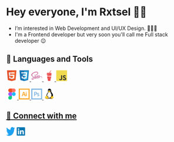 # Hey everyone, I'm Rxtsel 👋🏾

- I’m interested in Web Development and UI/UX Design. 👨🏾‍💻
- I'm a Frontend developer but very soon you'll call me Full stack developer 😉

## 💠  Languages and Tools

<a href="https://w3.org/html/"><img src="https://raw.githubusercontent.com/devicons/devicon/master/icons/html5/html5-original.svg" style="width: 30px; height: 30px;" alt="HTML" title="HTML"></a> 
 <a href="https://w3.org/Style/CSS/"><img src="https://raw.githubusercontent.com/devicons/devicon/master/icons/css3/css3-original.svg" style="width: 30px; height: 30px;" alt="CSS" title="CSS">
<a href="https://sass-lang.com/"><img src="https://raw.githubusercontent.com/devicons/devicon/master/icons/sass/sass-original.svg" style="width: 30px; height: 30px;" alt="SASS" title="SASS">
<a href="https://gulpjs.com/"><img src="https://raw.githubusercontent.com/devicons/devicon/master/icons/gulp/gulp-plain.svg" style="width: 30px; height: 30px;" alt="GULP" title="GULP">
<a href="https://developer.mozilla.org/es/docs/Web/JavaScript"><img src="https://raw.githubusercontent.com/devicons/devicon/master/icons/javascript/javascript-original.svg" style="width: 30px; height: 30px;" alt="JAVASCRIPT" title="JAVASCRIPT">
  <br><br>
<a href="https://figma.com"><img src="https://raw.githubusercontent.com/devicons/devicon/master/icons/figma/figma-original.svg" style="width: 30px; height: 30px;" alt="FIGMA" title="FIGMA">
<a href="https://adobe.com/la/products/illustrator.html"><img src="https://raw.githubusercontent.com/devicons/devicon/master/icons/illustrator/illustrator-line.svg" style="width: 30px; height: 30px;" alt="ILLUSTRATOR" title="ILLUSTRATOR">
<a href="https://adobe.com/la/products/photoshop.html"><img src="https://raw.githubusercontent.com/devicons/devicon/master/icons/photoshop/photoshop-line.svg" style="width: 30px; height: 30px;" alt="PHOTOSHOP" title="PHOTOSHOP">
<a href="http://www.gnu.org/"><img src="https://raw.githubusercontent.com/devicons/devicon/master/icons/linux/linux-original.svg" style="width: 30px; height: 30px;" alt="LINUX" title="LINUX">

## 💠  Connect with me

<a href="https://twitter.com/rxtsel/" target="_blank"><img src="https://raw.githubusercontent.com/devicons/devicon/master/icons/twitter/twitter-original.svg" style="width: 24px; height: 24px;"></a>
<a href="https://www.linkedin.com/in/rxtsel/" target="_blank"><img src="https://raw.githubusercontent.com/devicons/devicon/master/icons/linkedin/linkedin-original.svg" style="width: 24px; height: 24px;"></a>
